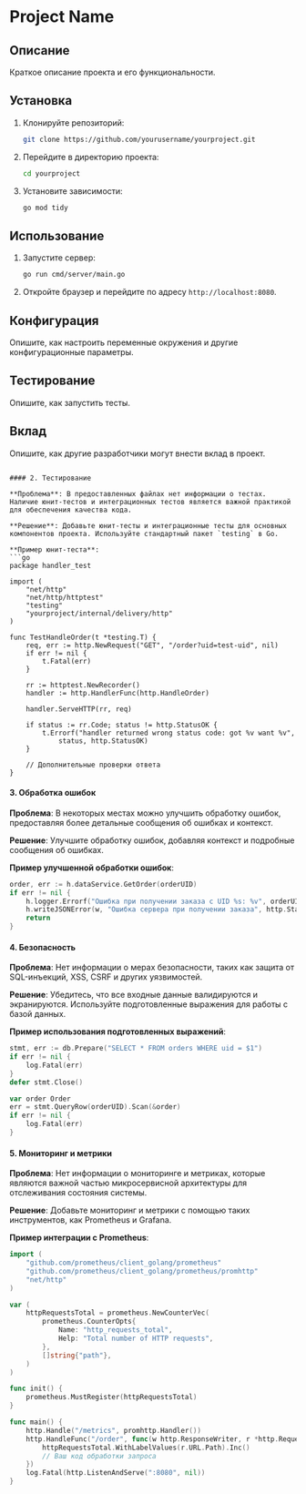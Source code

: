 # Project Name

## Описание

Краткое описание проекта и его функциональности.

## Установка

1. Клонируйте репозиторий:
   ```sh
   git clone https://github.com/yourusername/yourproject.git
   ```
2. Перейдите в директорию проекта:
   ```sh
   cd yourproject
   ```
3. Установите зависимости:
   ```sh
   go mod tidy
   ```

## Использование

1. Запустите сервер:
   ```sh
   go run cmd/server/main.go
   ```

2. Откройте браузер и перейдите по адресу `http://localhost:8080`.

## Конфигурация

Опишите, как настроить переменные окружения и другие конфигурационные параметры.

## Тестирование

Опишите, как запустить тесты.

## Вклад

Опишите, как другие разработчики могут внести вклад в проект.
```

#### 2. Тестирование

**Проблема**: В предоставленных файлах нет информации о тестах. Наличие юнит-тестов и интеграционных тестов является важной практикой для обеспечения качества кода.

**Решение**: Добавьте юнит-тесты и интеграционные тесты для основных компонентов проекта. Используйте стандартный пакет `testing` в Go.

**Пример юнит-теста**:
```go
package handler_test

import (
    "net/http"
    "net/http/httptest"
    "testing"
    "yourproject/internal/delivery/http"
)

func TestHandleOrder(t *testing.T) {
    req, err := http.NewRequest("GET", "/order?uid=test-uid", nil)
    if err != nil {
        t.Fatal(err)
    }

    rr := httptest.NewRecorder()
    handler := http.HandlerFunc(http.HandleOrder)

    handler.ServeHTTP(rr, req)

    if status := rr.Code; status != http.StatusOK {
        t.Errorf("handler returned wrong status code: got %v want %v",
            status, http.StatusOK)
    }

    // Дополнительные проверки ответа
}
```

#### 3. Обработка ошибок

**Проблема**: В некоторых местах можно улучшить обработку ошибок, предоставляя более детальные сообщения об ошибках и контекст.

**Решение**: Улучшите обработку ошибок, добавляя контекст и подробные сообщения об ошибках.

**Пример улучшенной обработки ошибок**:
```go
order, err := h.dataService.GetOrder(orderUID)
if err != nil {
    h.logger.Errorf("Ошибка при получении заказа с UID %s: %v", orderUID, err)
    h.writeJSONError(w, "Ошибка сервера при получении заказа", http.StatusInternalServerError)
    return
}
```

#### 4. Безопасность

**Проблема**: Нет информации о мерах безопасности, таких как защита от SQL-инъекций, XSS, CSRF и других уязвимостей.

**Решение**: Убедитесь, что все входные данные валидируются и экранируются. Используйте подготовленные выражения для работы с базой данных.

**Пример использования подготовленных выражений**:
```go
stmt, err := db.Prepare("SELECT * FROM orders WHERE uid = $1")
if err != nil {
    log.Fatal(err)
}
defer stmt.Close()

var order Order
err = stmt.QueryRow(orderUID).Scan(&order)
if err != nil {
    log.Fatal(err)
}
```

#### 5. Мониторинг и метрики

**Проблема**: Нет информации о мониторинге и метриках, которые являются важной частью микросервисной архитектуры для отслеживания состояния системы.

**Решение**: Добавьте мониторинг и метрики с помощью таких инструментов, как Prometheus и Grafana.

**Пример интеграции с Prometheus**:
```go
import (
    "github.com/prometheus/client_golang/prometheus"
    "github.com/prometheus/client_golang/prometheus/promhttp"
    "net/http"
)

var (
    httpRequestsTotal = prometheus.NewCounterVec(
        prometheus.CounterOpts{
            Name: "http_requests_total",
            Help: "Total number of HTTP requests",
        },
        []string{"path"},
    )
)

func init() {
    prometheus.MustRegister(httpRequestsTotal)
}

func main() {
    http.Handle("/metrics", promhttp.Handler())
    http.HandleFunc("/order", func(w http.ResponseWriter, r *http.Request) {
        httpRequestsTotal.WithLabelValues(r.URL.Path).Inc()
        // Ваш код обработки запроса
    })
    log.Fatal(http.ListenAndServe(":8080", nil))
}
